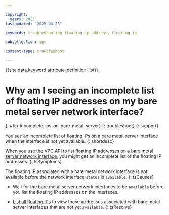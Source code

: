 ```yaml
---

copyright:
  years: 2025
lastupdated: "2025-04-28"

keywords: troubleshooting floating ip address, floating ip

subcollection: vpc

content-type: troubleshoot

---
```


{{site.data.keyword.attribute-definition-list}}

# Why am I seeing an incomplete list of floating IP addresses on my bare metal server network interface?
{: #fip-incomplete-ips-on-bare-metal-server}
{: troubleshoot}
{: support}

You see an incomplete list of floating IPs on a bare metal server interface when the interface is not yet available.
{: shortdesc}

When you use the VPC API to [list floating IP addresses on a bare metal server network interface](/apidocs/vpc#list-bare-metal-server-network-interface-floating-), you might get an incomplete list of the floating IP addresses.
{: tsSymptoms}

The floating IP associated with a bare metal network interface is not available before the network interface `status` is `available`.
{: tsCauses}

- Wait for the bare metal server network interfaces to be `available` before you list the floating IP addresses on the interfaces.

- [List all floating IPs](/apidocs/vpc#list-floating-ips) to view those addresses associated with bare metal server interfaces that are not yet `available`.
{: tsResolve}
